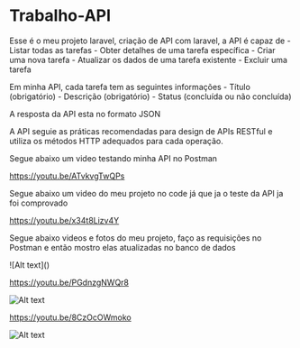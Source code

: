 # Trabalho-API
<p>Esse é o meu projeto laravel, criação de API com laravel, a API é capaz de 
 - Listar todas as tarefas
 - Obter detalhes de uma tarefa específica
 - Criar uma nova tarefa
 - Atualizar os dados de uma tarefa existente
 - Excluir uma tarefa
</p>

<p>Em minha API, cada tarefa tem as seguintes informações
 - Título (obrigatório)
 - Descrição (obrigatório)
 - Status (concluída ou não concluída)
</p>

<p>A resposta da API esta no formato JSON</p>
<p>A API seguie as práticas recomendadas para design de APIs RESTful e utiliza os métodos HTTP adequados para cada operação.</p>
<p>Segue abaixo um video testando minha API no Postman</p>

https://youtu.be/ATvkvgTwQPs

<p>Segue abaixo um video do meu projeto no code já que ja o teste da API ja foi comprovado</p>

https://youtu.be/x34t8Lizv4Y

<p>Segue abaixo videos e fotos do meu projeto, faço as requisições no Postman e então mostro elas atualizadas no banco de dados</p>
![Alt text](<joaovcandrade_projeto-laravel - Google Chrome 02_07_2023 14_46_02.png>)

https://youtu.be/PGdnzgNWQr8

![Alt text](<localhost _ 127.0.0.1 _ taskmanager _ tasks _ phpMyAdmin 5.2.1 - Google Chrome 02_07_2023 14_48_22.png>)

https://youtu.be/8CzOcOWmoko

![Alt text](<localhost _ 127.0.0.1 _ taskmanager _ tasks _ phpMyAdmin 5.2.1 - Google Chrome 02_07_2023 14_49_05.png>)
